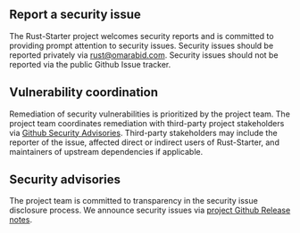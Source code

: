 ## Report a security issue

The Rust-Starter project welcomes security reports and is committed to providing prompt attention to security issues. Security issues should be reported privately via [rust@omarabid.com](mailto:rust@omarabid.com). Security issues should not be reported via the public Github Issue tracker.

## Vulnerability coordination

Remediation of security vulnerabilities is prioritized by the project team. The project team coordinates remediation with third-party project stakeholders via [Github Security Advisories](https://help.github.com/en/github/managing-security-vulnerabilities/about-github-security-advisories). Third-party stakeholders may include the reporter of the issue, affected direct or indirect users of Rust-Starter, and maintainers of upstream dependencies if applicable.

## Security advisories

The project team is committed to transparency in the security issue disclosure process. We announce security issues via [project Github Release notes](https://github.com/bartekus/rencore/releases).
